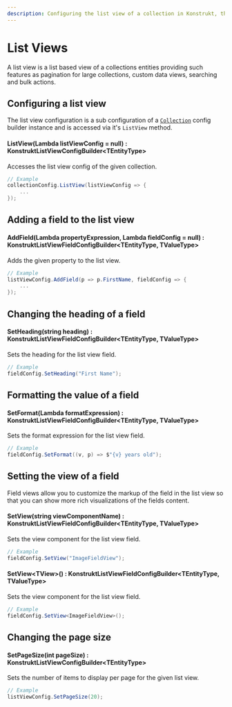 ```yaml
---
description: Configuring the list view of a collection in Konstrukt, the back office UI builder for Umbraco.
---
```


# List Views

A list view is a list based view of a collections entities providing such features as pagination for large collections, custom data views, searching and bulk actions.

## Configuring a list view

The list view configuration is a sub configuration of a [`Collection`](the-basics.md) config builder instance and is accessed via it's `ListView` method.

#### **ListView(Lambda listViewConfig = null) : KonstruktListViewConfigBuilder&lt;TEntityType&gt;**

Accesses the list view config of the given collection.

````csharp
// Example
collectionConfig.ListView(listViewConfig => {
    ...
});
````

## Adding a field to the list view

#### **AddField(Lambda propertyExpression, Lambda fieldConfig = null) : KonstruktListViewFieldConfigBuilder&lt;TEntityType, TValueType&gt;**

Adds the given property to the list view.

````csharp
// Example
listViewConfig.AddField(p => p.FirstName, fieldConfig => {
    ...
});
````

## Changing the heading of a field

#### **SetHeading(string heading) : KonstruktListViewFieldConfigBuilder&lt;TEntityType, TValueType&gt;**

Sets the heading for the list view field.

````csharp
// Example
fieldConfig.SetHeading("First Name");
````

## Formatting the value of a field

#### **SetFormat(Lambda formatExpression) : KonstruktListViewFieldConfigBuilder&lt;TEntityType, TValueType&gt;**

Sets the format expression for the list view field.

````csharp
// Example
fieldConfig.SetFormat((v, p) => $"{v} years old");
````

## Setting the view of a field

Field views allow you to customize the markup of the field in the list view so that you can show more rich visualizations of the fields content.

#### **SetView(string viewComponentName) : KonstruktListViewFieldConfigBuilder&lt;TEntityType, TValueType&gt;**

Sets the view component for the list view field.

````csharp
// Example
fieldConfig.SetView("ImageFieldView");
````

#### **SetView&lt;TView&gt;() : KonstruktListViewFieldConfigBuilder&lt;TEntityType, TValueType&gt;**

Sets the view component for the list view field.

````csharp
// Example
fieldConfig.SetView<ImageFieldView>();
````

## Changing the page size

#### **SetPageSize(int pageSize) : KonstruktListViewConfigBuilder&lt;TEntityType&gt;**

Sets the number of items to display per page for the given list view.

````csharp
// Example
listViewConfig.SetPageSize(20);
````